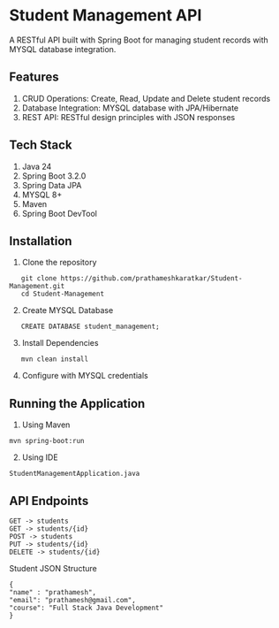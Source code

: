 # Student Management API

A RESTful API built with Spring Boot for managing student records with MYSQL database integration.

## Features
 1. CRUD Operations: Create, Read, Update and Delete student records
 2. Database Integration: MYSQL database with JPA/Hibernate
 3. REST API: RESTful design principles with JSON responses


## Tech Stack
 1. Java 24
 2. Spring Boot 3.2.0
 3. Spring Data JPA
 4. MYSQL 8+
 5. Maven
 6. Spring Boot DevTool 

## Installation
 1. Clone the repository
 ```
    git clone https://github.com/prathameshkaratkar/Student-Management.git
    cd Student-Management

 ```
 2. Create MYSQL Database
 ```
    CREATE DATABASE student_management;
 ```
 3. Install Dependencies
 ```
    mvn clean install
 ```
 4. Configure with MYSQL credentials

## Running the Application
 1. Using Maven
 ```
 mvn spring-boot:run
 ```
 2. Using IDE
 ```
 StudentManagementApplication.java
 ```

## API Endpoints
 ```
 GET -> students
 GET -> students/{id}
 POST -> students
 PUT -> students/{id}
 DELETE -> students/{id}
 ```

Student JSON Structure
```
{
"name" : "prathamesh",
"email": "prathamesh@gmail.com",
"course": "Full Stack Java Development"
}
```